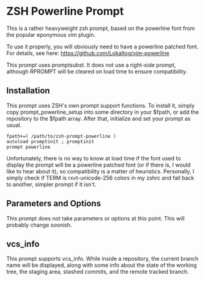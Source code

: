 ZSH Powerline Prompt
==

This is a rather heavyweight zsh prompt, based on the powerline font from the
popular eponymous vim plugin.

To use it properly, you will obviously need to have a powerline patched font.
For details, see here: https://github.com/Lokaltog/vim-powerline

This prompt uses promptsubst. It does not use a right-side prompt, although
RPROMPT will be cleared on load time to ensure compatibility.

Installation
--

This prompt uses ZSH's own prompt support functions. To install it, simply copy
prompt\_powerline\_setup into some directory in your $fpath, or add the
repository to the $fpath array. After that, initialize and set your prompt
as usual.

    fpath+=( /path/to/zsh-prompt-powerline )
    autoload promptinit ; promptinit
    prompt powerline

Unfortunately, there is no way to know at load time if the font used to display
the prompt will be a powerline patched font (or if there is, I would like to
hear about it), so compatibility is a matter of heuristics. Personally, I
simply check if TERM is rxvt-unicode-256 colors in my zshrc and fall back to
another, simpler prompt if it isn't.

Parameters and Options
--

This prompt does not take parameters or options at this point. This will
probably change soonish.

vcs\_info
--

This prompt supports vcs\_info. While inside a repository, the current branch
name will be displayed, along with some info about the state of the working
tree, the staging area, stashed commits, and the remote tracked branch.
